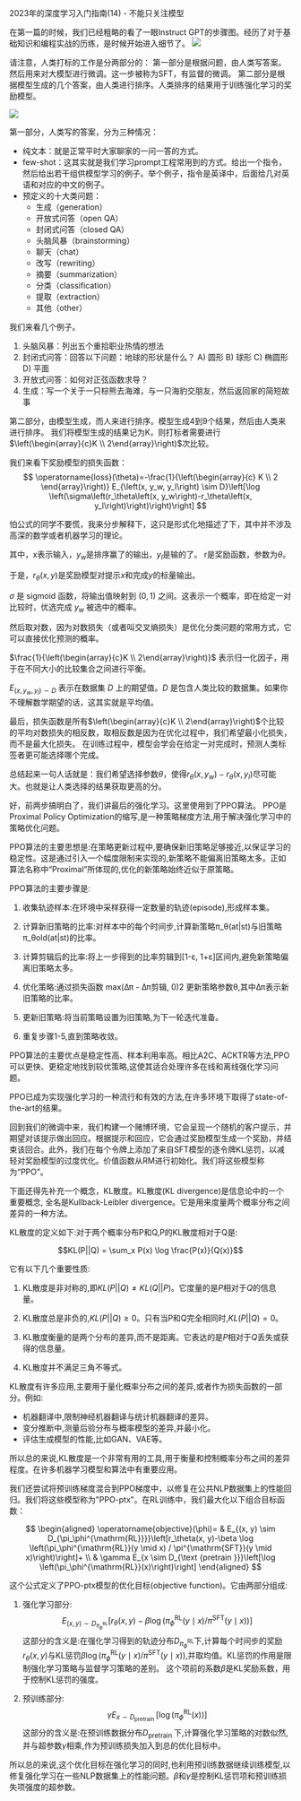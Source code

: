 2023年的深度学习入门指南(14) - 不能只关注模型

在第一篇的时候，我们已经粗略的看了一眼Instruct GPT的步骤图。经历了对于基础知识和编程实战的历练，是时候开始进入细节了。
![](https://xulun-mooc.oss-cn-beijing.aliyuncs.com/instuct.png)

请注意，人类打标的工作是分两部分的：
第一部分是根据问题，由人类写答案。然后用来对大模型进行微调。这一步被称为SFT，有监督的微调。
第二部分是根据模型生成的几个答案，由人类进行排序。人类排序的结果用于训练强化学习的奖励模型。

![](https://xulun-mooc.oss-cn-beijing.aliyuncs.com/%E4%BA%BA%E7%B1%BB%E6%89%93%E6%A0%87%E6%95%B0%E6%8D%AE.png)

第一部分，人类写的答案，分为三种情况：
- 纯文本：就是正常平时大家聊家的一问一答的方式。
- few-shot：这其实就是我们学习prompt工程常用到的方式。给出一个指令，然后给出若干组供模型学习的例子。举个例子，指令是英译中，后面给几对英语和对应的中文的例子。
- 预定义的十大类问题：
    - 生成（generation）
    - 开放式问答（open QA）
    - 封闭式问答（closed QA）
    - 头脑风暴（brainstorming）
    - 聊天（chat）
    - 改写（rewriting）
    - 摘要（summarization）
    - 分类（classification）
    - 提取（extraction）
    - 其他（other）

我们来看几个例子。

1. 头脑风暴：列出五个重拾职业热情的想法
2. 封闭式问答：回答以下问题：地球的形状是什么？ A) 圆形 B) 球形 C) 椭圆形 D) 平面
3. 开放式问答：如何对正弦函数求导？
4. 生成：写一个关于一只棕熊去海滩，与一只海豹交朋友，然后返回家的简短故事

第二部分，由模型生成，而人来进行排序。模型生成4到9个结果，然后由人类来进行排序。
我们将模型生成的结果记为K，则打标者需要进行$\left(\begin{array}{c}K \\ 2\end{array}\right)$次比较。

我们来看下奖励模型的损失函数：
$$
\operatorname{loss}(\theta)=-\frac{1}{\left(\begin{array}{c}
K \\
2
\end{array}\right)} E_{\left(x, y_w, y_l\right) \sim D}\left[\log \left(\sigma\left(r_\theta\left(x, y_w\right)-r_\theta\left(x, y_l\right)\right)\right)\right]
$$

怕公式的同学不要慌，我来分步解释下，这只是形式化地描述了下，其中并不涉及高深的数学或者机器学习的理论。

其中，x表示输入，$y_w$是排序赢了的输出，$y_l$是输的了。
r是奖励函数，参数为$\theta$。

于是，$r_\theta(x, y)$是奖励模型对提示$x$和完成$y$的标量输出。

$\sigma$ 是 sigmoid 函数，将输出值映射到 $(0, 1)$ 之间。这表示一个概率，即在给定一对比较时，优选完成 $y_w$ 被选中的概率。

然后取对数，因为对数损失（或者叫交叉熵损失）是优化分类问题的常用方式，它可以直接优化预测的概率。

$\frac{1}{\left(\begin{array}{c}K \\ 2\end{array}\right)}$ 表示归一化因子，用于在不同大小的比较集合之间进行平衡。

$E_{\left(x, y_w, y_l\right) \sim D}$ 表示在数据集 $D$ 上的期望值。$D$ 是包含人类比较的数据集。如果你不理解数学期望的话，这其实就是平均值。

最后，损失函数是所有$\left(\begin{array}{c}K \\ 2\end{array}\right)$个比较的平均对数损失的相反数，取相反数是因为在优化过程中，我们希望最小化损失，而不是最大化损失。
在训练过程中，模型会学会在给定一对完成时，预测人类标签者更可能选择哪个完成。


总结起来一句人话就是：我们希望选择参数$\theta$，使得$r_\theta(x, y_w) - r_\theta(x, y_l)$尽可能大。也就是让人类选择的结果获取更高的分。

好，前两步搞明白了，我们讲最后的强化学习。这里使用到了PPO算法。
PPO是Proximal Policy Optimization的缩写,是一种策略梯度方法,用于解决强化学习中的策略优化问题。

PPO算法的主要思想是:在策略更新过程中,要确保新旧策略足够接近,以保证学习的稳定性。这是通过引入一个幅度限制来实现的,新策略不能偏离旧策略太多。正如算法名称中“Proximal”所体现的,优化的新策略始终近似于原策略。

PPO算法的主要步骤是:

1. 收集轨迹样本:在环境中采样获得一定数量的轨迹(episode),形成样本集。

2. 计算新旧策略的比率:对样本中的每个时间步,计算新策略π_θ(at|st)与旧策略π_θold(at|st)的比率。

3. 计算剪辑后的比率:将上一步得到的比率剪辑到[1-ε, 1+ε]区间内,避免新策略偏离旧策略太多。

4. 优化策略:通过损失函数 max(Δπ - Δπ剪辑, 0)2 更新策略参数θ,其中Δπ表示新旧策略的比率。

5. 更新旧策略:将当前策略设置为旧策略,为下一轮迭代准备。

6. 重复步骤1-5,直到策略收敛。

PPO算法的主要优点是稳定性高、样本利用率高。相比A2C、ACKTR等方法,PPO可以更快、更稳定地找到较优策略,这使其适合处理许多在线和离线强化学习问题。

PPO已成为实现强化学习的一种流行和有效的方法,在许多环境下取得了state-of-the-art的结果。

回到我们的微调中来，我们构建一个赌博环境，它会呈现一个随机的客户提示，并期望对该提示做出回应。根据提示和回应，它会通过奖励模型生成一个奖励，并结束该回合。此外，我们在每个令牌上添加了来自SFT模型的逐令牌KL惩罚，以减轻对奖励模型的过度优化。价值函数从RM进行初始化。我们将这些模型称为“PPO”。

下面还得先补充一个概念，KL散度。KL散度(KL divergence)是信息论中的一个重要概念, 全名是Kullback-Leibler divergence。它是用来度量两个概率分布之间差异的一种方法。

KL散度的定义如下:对于两个概率分布P和Q,P的KL散度相对于Q是:

$$KL(P||Q) = \sum_x P(x) \log \frac{P(x)}{Q(x)}$$

它有以下几个重要性质:

1. KL散度是非对称的,即$KL(P||Q) \neq KL(Q||P)$。它度量的是$P$相对于$Q$的信息量。

2. KL散度总是非负的,$KL(P||Q) \geq 0$。只有当P和Q完全相同时,$KL(P||Q)=0$。

3. KL散度衡量的是两个分布的差异,而不是距离。它表达的是$P$相对于$Q$丢失或获得的信息量。

4. KL散度并不满足三角不等式。

KL散度有许多应用,主要用于量化概率分布之间的差异,或者作为损失函数的一部分。例如:

- 机器翻译中,限制神经机器翻译与统计机器翻译的差异。
- 变分推断中,测量后验分布与概率模型的差异,并最小化。
- 评估生成模型的性能,比如GAN、VAE等。

所以总的来说,KL散度是一个非常有用的工具,用于衡量和控制概率分布之间的差异程度。在许多机器学习模型和算法中有重要应用。

我们还尝试将预训练梯度混合到PPO梯度中，以修复在公共NLP数据集上的性能回归。我们将这些模型称为"PPO-ptx"。在RL训练中，我们最大化以下组合目标函数：

$$
\begin{aligned}
\operatorname{objective}(\phi)= & E_{(x, y) \sim D_{\pi_\phi^{\mathrm{RL}}}}\left[r_\theta(x, y)-\beta \log \left(\pi_\phi^{\mathrm{RL}}(y \mid x) / \pi^{\mathrm{SFT}}(y \mid x)\right)\right]+ \\
& \gamma E_{x \sim D_{\text {pretrain }}}\left[\log \left(\pi_\phi^{\mathrm{RL}}(x)\right)\right]
\end{aligned}
$$
 
这个公式定义了PPO-ptx模型的优化目标(objective function)。它由两部分组成:

1. 强化学习部分:
$$
E_{(x, y) \sim D_{\pi_\phi^{\mathrm{RL}}}}\left[r_\theta(x, y)-\beta \log \left(\pi_\phi^{\mathrm{RL}}(y \mid x) / \pi^{\mathrm{SFT}}(y \mid x)\right)\right] 
$$
这部分的含义是:在强化学习得到的轨迹分布$D_{\pi_\phi^{\mathrm{RL}}}$下,计算每个时间步的奖励$r_\theta(x, y)$与KL惩罚$\beta \log \left(\pi_\phi^{\mathrm{RL}}(y \mid x) / \pi^{\mathrm{SFT}}(y \mid x)\right)$,并取均值。KL惩罚的作用是限制强化学习策略与监督学习策略的差别。
这个项前的系数$\beta$是KL奖励系数，用于控制KL惩罚的强度。

2. 预训练部分:
$$
\gamma E_{x \sim D_{\text {pretrain }}}\left[\log \left(\pi_\phi^{\mathrm{RL}}(x)\right)\right]
$$
这部分的含义是:在预训练数据分布$D_{\text {pretrain }}$下,计算强化学习策略的对数似然,并与超参数$\gamma$相乘,作为预训练损失加入到总的优化目标中。

所以总的来说,这个优化目标在强化学习的同时,也利用预训练数据继续训练模型,以修复强化学习在一些NLP数据集上的性能问题。$\beta$和$\gamma$是控制KL惩罚项和预训练损失项强度的超参数。

